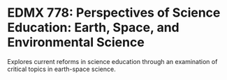# EDMX 778: Perspectives of Science Education: Earth, Space, and Environmental Science

Explores current reforms in science education through an examination of critical topics in earth-space science.